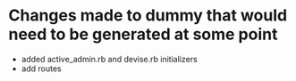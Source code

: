 # Changes made to dummy that would need to be generated at some point

- added active_admin.rb and devise.rb initializers
- add routes